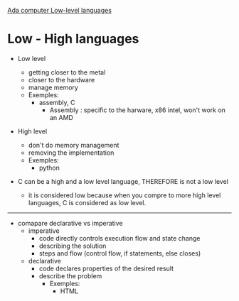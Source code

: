 [Ada computer Low-level languages](https://adacomputerscience.org/concepts/proglang_low_level?examBoard=aqa&stage=a_level)

# Low - High languages


- Low level
    - getting closer to the metal
    - closer to the hardware
    - manage memory
    - Exemples:
        - assembly, C
            - Assembly : specific to the harware, x86 intel, won't work on an AMD

- High level
    - don't do memory management
    - removing the implementation
    - Exemples:
        - python

- C can be a high and a low level language, THEREFORE is not a low level
    - it is considered low because when you compre to more high level languages, C is considered as low level.

---

- comapare declarative vs imperative
    - imperative
        - code directly controls execution flow and state change
        - describing the solution
        - steps and flow (control flow, if statements, else closes)
    - declarative
        - code declares properties of the desired result
        - describe the problem
            - Exemples:
                - HTML

